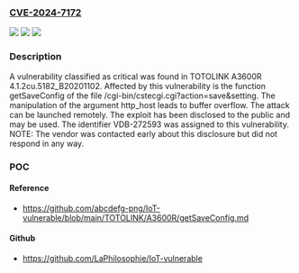 ### [CVE-2024-7172](https://cve.mitre.org/cgi-bin/cvename.cgi?name=CVE-2024-7172)
![](https://img.shields.io/static/v1?label=Product&message=A3600R&color=blue)
![](https://img.shields.io/static/v1?label=Version&message=%3D%204.1.2cu.5182_B20201102%20&color=brighgreen)
![](https://img.shields.io/static/v1?label=Vulnerability&message=CWE-120%20Buffer%20Overflow&color=brighgreen)

### Description

A vulnerability classified as critical was found in TOTOLINK A3600R 4.1.2cu.5182_B20201102. Affected by this vulnerability is the function getSaveConfig of the file /cgi-bin/cstecgi.cgi?action=save&setting. The manipulation of the argument http_host leads to buffer overflow. The attack can be launched remotely. The exploit has been disclosed to the public and may be used. The identifier VDB-272593 was assigned to this vulnerability. NOTE: The vendor was contacted early about this disclosure but did not respond in any way.

### POC

#### Reference
- https://github.com/abcdefg-png/IoT-vulnerable/blob/main/TOTOLINK/A3600R/getSaveConfig.md

#### Github
- https://github.com/LaPhilosophie/IoT-vulnerable


